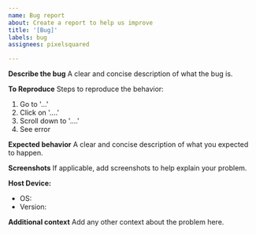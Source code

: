 ```yaml
---
name: Bug report
about: Create a report to help us improve
title: '[Bug]'
labels: bug
assignees: pixelsquared

---
```



**Describe the bug**
A clear and concise description of what the bug is.

**To Reproduce**
Steps to reproduce the behavior:
1. Go to '...'
2. Click on '....'
3. Scroll down to '....'
4. See error

**Expected behavior**
A clear and concise description of what you expected to happen.

**Screenshots**
If applicable, add screenshots to help explain your problem.

**Host Device:**
 - OS:
 - Version:

**Additional context**
Add any other context about the problem here.



